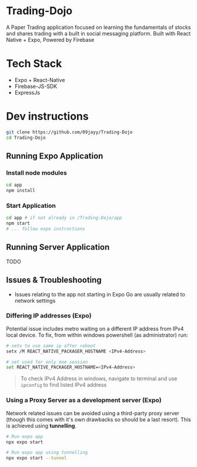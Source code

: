 # Trading-Dojo

A Paper Trading application focused on learning the fundamentals of stocks and shares trading with a built in social messaging platform. Built with React Native + Expo, Powered by Firebase

# Tech Stack

- Expo + React-Native
- Firebase-JS-SDK
- ExpressJs

# Dev instructions

```bash
git clone https://github.com/09jayy/Trading-Dojo
cd Trading-Dojo
```

## Running Expo Application

### Install node modules

```bash
cd app
npm install
```

### Start Application

```bash
cd app # if not already in /Trading-Dojo/app
npm start
# ... follow expo instructions
```

## Running Server Application

TODO

## Issues & Troubleshooting

- Issues relating to the app not starting in Expo Go are usually related to network settings

### Differing IP addresses (Expo)

Potential issue includes metro waiting on a different IP address from IPv4 local device. To fix, from within windows powershell (as administrator) run:

```bash
# setx to use same ip after reboot
setx /M REACT_NATIVE_PACKAGER_HOSTNAME <IPv4-Address>
```

```bash
# set used for only one session
set REACT_NATIVE_PACKAGER_HOSTNAME=<IPv4-Address>
```

> To check IPv4 Address in windows, navigate to terminal and use `ipconfig` to find listed IPv4 address

### Using a Proxy Server as a development server (Expo)

Network related issues can be avoided using a third-party proxy server (though this comes with it's own drawbacks so should be a last resort). This is achieved using **tunnelling**.

```bash
# Run expo app
npx expo start

# Run expo app using tunnelling
npx expo start --tunnel
```
